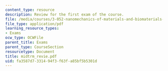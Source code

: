 ```yaml
---
content_type: resource
description: Review for the first exam of the course.
file: /media/courses/3-052-nanomechanics-of-materials-and-biomaterials-spring-2007/fa3587d7331494f3f63fa85bf5b5301d_midtrm_revie.pdf
file_type: application/pdf
learning_resource_types:
- Exams
ocw_type: OCWFile
parent_title: Exams
parent_type: CourseSection
resourcetype: Document
title: midtrm_revie.pdf
uid: fa3587d7-3314-94f3-f63f-a85bf5b5301d
---
```

